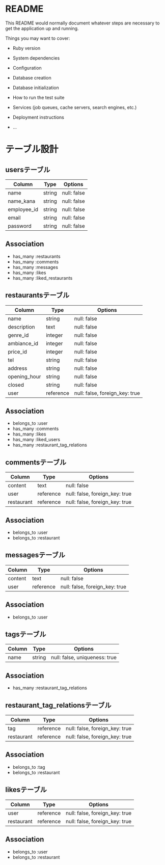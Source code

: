# README

This README would normally document whatever steps are necessary to get the
application up and running.

Things you may want to cover:

* Ruby version

* System dependencies

* Configuration

* Database creation

* Database initialization

* How to run the test suite

* Services (job queues, cache servers, search engines, etc.)

* Deployment instructions

* ...

# テーブル設計

## usersテーブル

| Column         | Type   | Options     |
| -------------- | ------ | ----------- |
| name           | string | null: false |
| name_kana      | string | null: false |
| employee_id    | string | null: false |
| email          | string | null: false |
| password       | string | null: false |

## Association

- has_many :restaurants
- has_many :comments
- has_many :messages
- has_many :likes
- has_many :liked_restaurants

## restaurantsテーブル

| Column         | Type      | Options                        |
| -------------- | --------- | ------------------------------ |
| name           | string    | null: false                    |
| description    | text      | null: false                    |
| genre_id       | integer   | null: false                    |
| ambiance_id    | integer   | null: false                    |
| price_id       | integer   | null: false                    |
| tel            | string    | null: false                    |
| address        | string    | null: false                    |
| opening_hour   | string    | null: false                    |
| closed         | string    | null: false                    |
| user           | reference | null: false, foreign_key: true |

## Association

- belongs_to :user
- has_many :comments
- has_many :likes
- has_many :liked_users
- has_many :restaurant_tag_relations

## commentsテーブル

| Column         | Type      | Options                        |
| -------------- | --------- | ------------------------------ |
| content        | text      | null: false                    |
| user           | reference | null: false, foreign_key: true |
| restaurant     | reference | null: false, foreign_key: true |

## Association

- belongs_to :user
- belongs_to :restaurant

## messagesテーブル

| Column         | Type      | Options                        |
| -------------- | --------- | ------------------------------ |
| content        | text      | null: false                    |
| user           | reference | null: false, foreign_key: true |

## Association

- belongs_to :user

## tagsテーブル

| Column         | Type      | Options                        |
| -------------- | --------- | ------------------------------ |
| name           | string    | null: false, uniqueness: true  |

## Association

- has_many :restaurant_tag_relations

## restaurant_tag_relationsテーブル

| Column         | Type      | Options                        |
| -------------- | --------- | ------------------------------ |
| tag            | reference | null: false, foreign_key: true |
| restaurant     | reference | null: false, foreign_key: true |

## Association

- belongs_to :tag
- belongs_to :restaurant

## likesテーブル

| Column         | Type      | Options                        |
| -------------- | --------- | ------------------------------ |
| user           | reference | null: false, foreign_key: true |
| restaurant     | reference | null: false, foreign_key: true |

## Association

- belongs_to :user
- belongs_to :restaurant